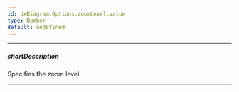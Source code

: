 ```yaml
---
id: dxDiagram.Options.zoomLevel.value
type: Number
default: undefined
---
```

---
##### shortDescription
Specifies the zoom level.

---
